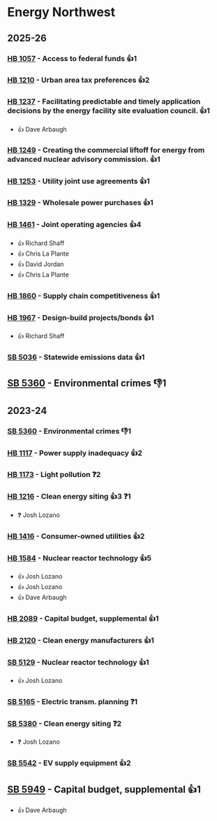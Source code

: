 # Energy Northwest
## 2025-26

### [HB 1057](/bill/2025-26/hb/1057/) - Access to federal funds 👍1  

### [HB 1210](/bill/2025-26/hb/1210/) - Urban area tax preferences 👍2  

### [HB 1237](/bill/2025-26/hb/1237/) - Facilitating predictable and timely application decisions by the energy facility site evaluation council. 👍1  
* 👍 Dave Arbaugh

### [HB 1249](/bill/2025-26/hb/1249/) - Creating the commercial liftoff for energy from advanced nuclear advisory commission. 👍1  

### [HB 1253](/bill/2025-26/hb/1253/) - Utility joint use agreements 👍1  

### [HB 1329](/bill/2025-26/hb/1329/) - Wholesale power purchases 👍1  

### [HB 1461](/bill/2025-26/hb/1461/) - Joint operating agencies 👍4  
* 👍 Richard Shaff
* 👍 Chris La Plante
* 👍 David Jordan
* 👍 Chris La Plante

### [HB 1860](/bill/2025-26/hb/1860/) - Supply chain competitiveness 👍1  

### [HB 1967](/bill/2025-26/hb/1967/) - Design-build projects/bonds 👍1  
* 👍 Richard Shaff

### [SB 5036](/bill/2025-26/sb/5036/) - Statewide emissions data 👍1  

## [SB 5360](/bill/2025-26/sb/5360/) - Environmental crimes  👎1 

## 2023-24

### [SB 5360](/bill/2023-24/sb/5360/) - Environmental crimes  👎1 

### [HB 1117](/bill/2023-24/hb/1117/) - Power supply inadequacy 👍2  

### [HB 1173](/bill/2023-24/hb/1173/) - Light pollution   ❓2

### [HB 1216](/bill/2023-24/hb/1216/) - Clean energy siting 👍3  ❓1
* ❓ Josh Lozano

### [HB 1416](/bill/2023-24/hb/1416/) - Consumer-owned utilities 👍2  

### [HB 1584](/bill/2023-24/hb/1584/) - Nuclear reactor technology 👍5  
* 👍 Josh Lozano
* 👍 Josh Lozano
* 👍 Dave Arbaugh

### [HB 2089](/bill/2023-24/hb/2089/) - Capital budget, supplemental 👍1  

### [HB 2120](/bill/2023-24/hb/2120/) - Clean energy manufacturers 👍1  

### [SB 5129](/bill/2023-24/sb/5129/) - Nuclear reactor technology 👍1  
* 👍 Josh Lozano

### [SB 5165](/bill/2023-24/sb/5165/) - Electric transm. planning   ❓1

### [SB 5380](/bill/2023-24/sb/5380/) - Clean energy siting   ❓2
* ❓ Josh Lozano

### [SB 5542](/bill/2023-24/sb/5542/) - EV supply equipment 👍2  

## [SB 5949](/bill/2023-24/sb/5949/) - Capital budget, supplemental 👍1  
* 👍 Dave Arbaugh
